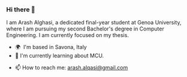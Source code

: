 ### Hi there 👋

I am Arash Alghasi, a dedicated final-year student at Genoa University, where I am pursuing my second Bachelor's degree in Computer Engineering.
I am currently focused on my thesis.

* 🌍  I'm based in Savona, Italy
* 🔭 I'm currently learning about MCU.
- 📫 How to reach me: arash.alqasi@gmail.com
